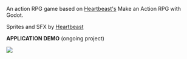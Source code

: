 An action RPG game based on [Heartbeast's](https://www.patreon.com/uheartbeast) Make an Action RPG with Godot.

Sprites and SFX by [Heartbeast](https://courses.heartgamedev.com/)

**APPLICATION DEMO** (ongoing project)


![](https://github.com/ephraaaaa/Action-RPG/blob/main/demo.gif)
 

